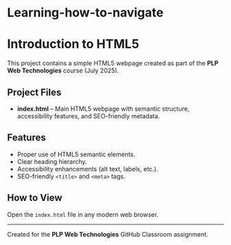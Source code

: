 # Learning-how-to-navigate
# Introduction to HTML5

This project contains a simple HTML5 webpage created as part of the **PLP Web Technologies** course (July 2025).

## Project Files
- **index.html** – Main HTML5 webpage with semantic structure, accessibility features, and SEO-friendly metadata.

## Features
- Proper use of HTML5 semantic elements.
- Clear heading hierarchy.
- Accessibility enhancements (alt text, labels, etc.).
- SEO-friendly `<title>` and `<meta>` tags.

## How to View
Open the `index.html` file in any modern web browser.

---
Created for the **PLP Web Technologies** GitHub Classroom assignment.
